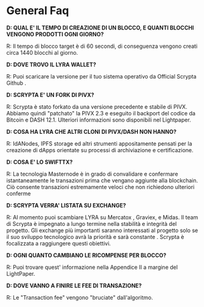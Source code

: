 # General Faq

**D: QUAL E' IL TEMPO DI CREAZIONE DI UN BLOCCO, E QUANTI BLOCCHI VENGONO PRODOTTI OGNI GIORNO?**

R: Il tempo di blocco target è di 60 secondi, di conseguenza vengono creati circa 1440 blocchi al giorno.

**D: DOVE TROVO IL LYRA WALLET?**

R: Puoi scaricare la versione per il tuo sistema operativo da Official Scrypta Github .

**D: SCRYPTA E' UN FORK DI PIVX?**

R: Scrypta è stato forkato da una versione precedente e stabile di PIVX. Abbiamo quindi "patchato" la PIVX 2.3 e eseguito il backport del codice da Bitcoin e DASH 12.1. Ulteriori informazioni sono disponibili nel Lightpaper.

**D: COSA HA LYRA CHE ALTRI CLONI DI PIVX/DASH NON HANNO?**

R: IdANodes, IPFS storage ed altri strumenti appositamente pensati per la creazione di dApps orientate su processi di archiviazione e certificazione.

**D: COSA E' LO SWIFTTX?**

R: La tecnologia Masternode è in grado di convalidare e confermare istantaneamente le transazioni prima che vengano aggiunte alla blockchain. Ciò consente transazioni estremamente veloci che non richiedono ulteriori conferme

**D: SCRYPTA VERRA' LISTATA SU EXCHANGE?**

R: Al momento puoi scambiare  LYRA su Mercatox , Graviex, e Midas. Il team di Scrypta è impegnato a lungo termine nella stabilità e integrità del progetto. Gli exchange più importanti saranno interessati al progetto solo se il suo sviluppo tecnologico avrà la priorità e sarà constante . Scrypta è focalizzata a raggiungere questi obiettivi.

**D: OGNI QUANTO CAMBIANO LE RICOMPENSE PER BLOCCO?**

R: Puoi trovare quest' informazione nella Appendice II a margine del LightPaper.

**D: DOVE VANNO A FINIRE LE FEE DI TRANSAZIONE?**

R: Le "Transaction fee" vengono "bruciate" dall'algoritmo.